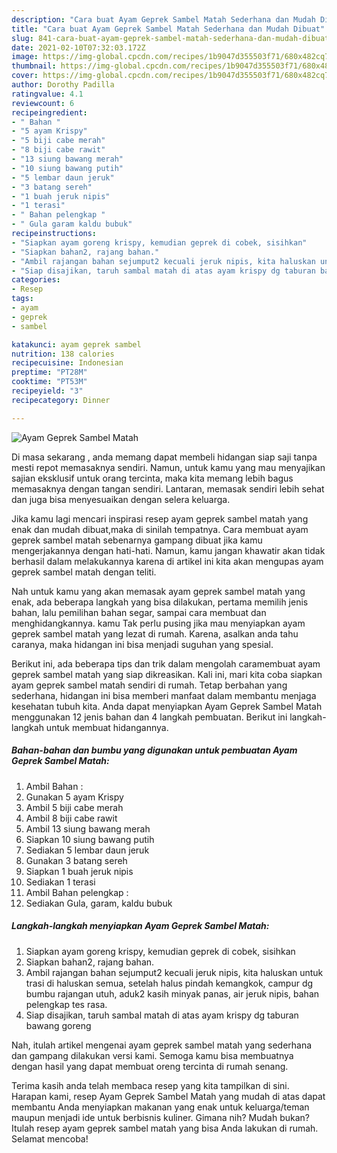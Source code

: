 ```yaml
---
description: "Cara buat Ayam Geprek Sambel Matah Sederhana dan Mudah Dibuat"
title: "Cara buat Ayam Geprek Sambel Matah Sederhana dan Mudah Dibuat"
slug: 841-cara-buat-ayam-geprek-sambel-matah-sederhana-dan-mudah-dibuat
date: 2021-02-10T07:32:03.172Z
image: https://img-global.cpcdn.com/recipes/1b9047d355503f71/680x482cq70/ayam-geprek-sambel-matah-foto-resep-utama.jpg
thumbnail: https://img-global.cpcdn.com/recipes/1b9047d355503f71/680x482cq70/ayam-geprek-sambel-matah-foto-resep-utama.jpg
cover: https://img-global.cpcdn.com/recipes/1b9047d355503f71/680x482cq70/ayam-geprek-sambel-matah-foto-resep-utama.jpg
author: Dorothy Padilla
ratingvalue: 4.1
reviewcount: 6
recipeingredient:
- " Bahan "
- "5 ayam Krispy"
- "5 biji cabe merah"
- "8 biji cabe rawit"
- "13 siung bawang merah"
- "10 siung bawang putih"
- "5 lembar daun jeruk"
- "3 batang sereh"
- "1 buah jeruk nipis"
- "1 terasi"
- " Bahan pelengkap "
- " Gula garam kaldu bubuk"
recipeinstructions:
- "Siapkan ayam goreng krispy, kemudian geprek di cobek, sisihkan"
- "Siapkan bahan2, rajang bahan."
- "Ambil rajangan bahan sejumput2 kecuali jeruk nipis, kita haluskan untuk trasi di haluskan semua, setelah halus pindah kemangkok, campur dg bumbu rajangan utuh, aduk2 kasih minyak panas, air jeruk nipis, bahan pelengkap tes rasa."
- "Siap disajikan, taruh sambal matah di atas ayam krispy dg taburan bawang goreng"
categories:
- Resep
tags:
- ayam
- geprek
- sambel

katakunci: ayam geprek sambel 
nutrition: 138 calories
recipecuisine: Indonesian
preptime: "PT28M"
cooktime: "PT53M"
recipeyield: "3"
recipecategory: Dinner

---
```



![Ayam Geprek Sambel Matah](https://img-global.cpcdn.com/recipes/1b9047d355503f71/680x482cq70/ayam-geprek-sambel-matah-foto-resep-utama.jpg)

Di masa  sekarang , anda memang dapat membeli hidangan siap saji tanpa mesti repot memasaknya sendiri. Namun, untuk kamu yang mau menyajikan sajian eksklusif untuk orang tercinta, maka kita memang lebih bagus memasaknya dengan tangan sendiri. Lantaran, memasak sendiri lebih sehat dan juga bisa menyesuaikan dengan selera keluarga.

Jika kamu lagi mencari inspirasi resep ayam geprek sambel matah yang enak dan mudah dibuat,maka di sinilah tempatnya. Cara membuat ayam geprek sambel matah  sebenarnya gampang dibuat jika kamu mengerjakannya dengan hati-hati. Namun, kamu jangan khawatir akan tidak berhasil dalam melakukannya 
karena di artikel ini kita akan mengupas ayam geprek sambel matah dengan teliti.  



Nah untuk kamu yang akan memasak ayam geprek sambel matah yang enak, ada beberapa langkah yang bisa dilakukan, pertama memilih jenis bahan, lalu pemilihan bahan segar, sampai cara membuat dan menghidangkannya. kamu Tak perlu pusing jika mau menyiapkan ayam geprek sambel matah yang lezat di rumah. Karena, asalkan anda  tahu caranya, maka hidangan ini bisa menjadi suguhan yang spesial.

Berikut ini, ada beberapa tips dan trik dalam mengolah caramembuat ayam geprek sambel matah yang siap dikreasikan. Kali ini, mari kita coba siapkan ayam geprek sambel matah sendiri di rumah. Tetap berbahan yang sederhana, hidangan ini bisa memberi manfaat dalam membantu menjaga kesehatan tubuh kita. Anda dapat menyiapkan Ayam Geprek Sambel Matah menggunakan 12 jenis bahan dan 4 langkah pembuatan. Berikut ini langkah-langkah untuk membuat hidangannya.

<!--inarticleads1-->

##### Bahan-bahan dan bumbu yang digunakan untuk pembuatan Ayam Geprek Sambel Matah:

1. Ambil  Bahan :
1. Gunakan 5 ayam Krispy
1. Ambil 5 biji cabe merah
1. Ambil 8 biji cabe rawit
1. Ambil 13 siung bawang merah
1. Siapkan 10 siung bawang putih
1. Sediakan 5 lembar daun jeruk
1. Gunakan 3 batang sereh
1. Siapkan 1 buah jeruk nipis
1. Sediakan 1 terasi
1. Ambil  Bahan pelengkap :
1. Sediakan  Gula, garam, kaldu bubuk




<!--inarticleads2-->

##### Langkah-langkah menyiapkan Ayam Geprek Sambel Matah:

1. Siapkan ayam goreng krispy, kemudian geprek di cobek, sisihkan
1. Siapkan bahan2, rajang bahan.
1. Ambil rajangan bahan sejumput2 kecuali jeruk nipis, kita haluskan untuk trasi di haluskan semua, setelah halus pindah kemangkok, campur dg bumbu rajangan utuh, aduk2 kasih minyak panas, air jeruk nipis, bahan pelengkap tes rasa.
1. Siap disajikan, taruh sambal matah di atas ayam krispy dg taburan bawang goreng




Nah, itulah artikel mengenai  ayam geprek sambel matah  yang sederhana dan gampang dilakukan versi kami. Semoga kamu bisa membuatnya dengan hasil yang dapat membuat oreng tercinta di rumah senang. 

Terima kasih anda telah membaca resep yang kita tampilkan di sini. Harapan kami, resep  Ayam Geprek Sambel Matah yang mudah di atas dapat membantu Anda menyiapkan makanan yang enak untuk keluarga/teman maupun menjadi ide untuk berbisnis kuliner. Gimana nih? Mudah bukan? Itulah resep ayam geprek sambel matah yang bisa Anda lakukan di rumah. Selamat mencoba!

